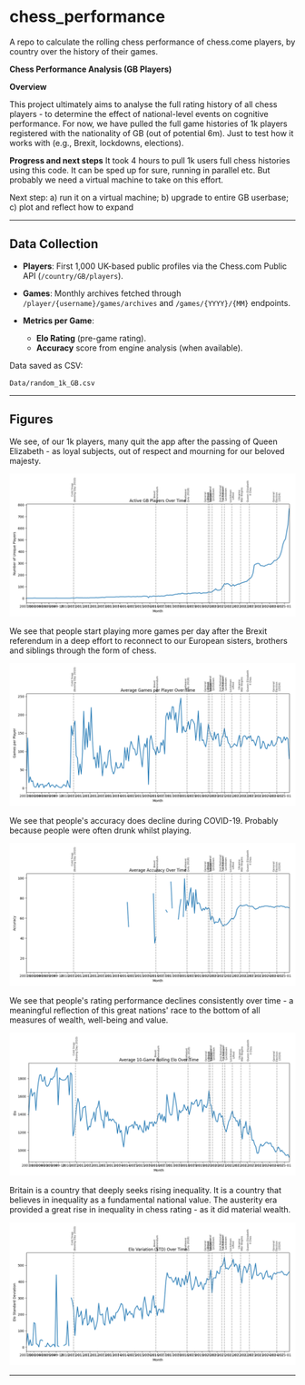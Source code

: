 # chess_performance
A repo to calculate the rolling chess performance of chess.come players, by country over the history of their games.


**Chess Performance Analysis (GB Players)**

**Overview**

This project ultimately aims to analyse the full rating history of all chess players - to determine the effect of national-level events on cognitive performance. For now, we have pulled the full game histories of 1k players registered with the nationality of GB (out of potential 6m). Just to test how it works with (e.g., Brexit, lockdowns, elections).

**Progress and next steps**
It took 4 hours to pull 1k users full chess histories using this code. It can be sped up for sure, running in parallel etc. But probably we need a virtual machine to take on this effort.

Next step: a) run it on a virtual machine; b) upgrade to entire GB userbase; c) plot and reflect how to expand

---

## Data Collection

* **Players**: First 1,000 UK-based public profiles via the Chess.com Public API (`/country/GB/players`).
* **Games**: Monthly archives fetched through `/player/{username}/games/archives` and `/games/{YYYY}/{MM}` endpoints.
* **Metrics per Game**:

  * **Elo Rating** (pre-game rating).
  * **Accuracy** score from engine analysis (when available).

Data saved as CSV:

```
Data/random_1k_GB.csv
```

---

## Figures
We see, of our 1k players, many quit the app after the passing of Queen Elizabeth - as loyal subjects, out of respect and mourning for our beloved majesty.

<p align="center">
  <img src="https://raw.githubusercontent.com/BenGoodair/chess_performance/main/Figures/active_players.png"  />
</p>

We see that people start playing more games per day after the Brexit referendum in a deep effort to reconnect to our European sisters, brothers and siblings through the form of chess.

<p align="center">
  <img src="https://raw.githubusercontent.com/BenGoodair/chess_performance/main/Figures/games_per_player.png"  />
</p>

We see that people's accuracy does decline during COVID-19. Probably because people were often drunk whilst playing.

<p align="center">
  <img src="https://raw.githubusercontent.com/BenGoodair/chess_performance/main/Figures/mean_accuracy.png"  />
</p>


We see that people's rating performance declines consistently over time - a meaningful reflection of this great nations' race to the bottom of all measures of wealth, well-being and value.

<p align="center">
  <img src="https://raw.githubusercontent.com/BenGoodair/chess_performance/main/Figures/mean_rolling_elo.png"  />
</p>

Britain is a country that deeply seeks rising inequality. It is a country that believes in inequality as a fundamental national value. The austerity era provided a great rise in inequality in chess rating - as it did material wealth.
<p align="center">
  <img src="https://raw.githubusercontent.com/BenGoodair/chess_performance/main/Figures/std_rolling_elo.png"  />
</p>

---

